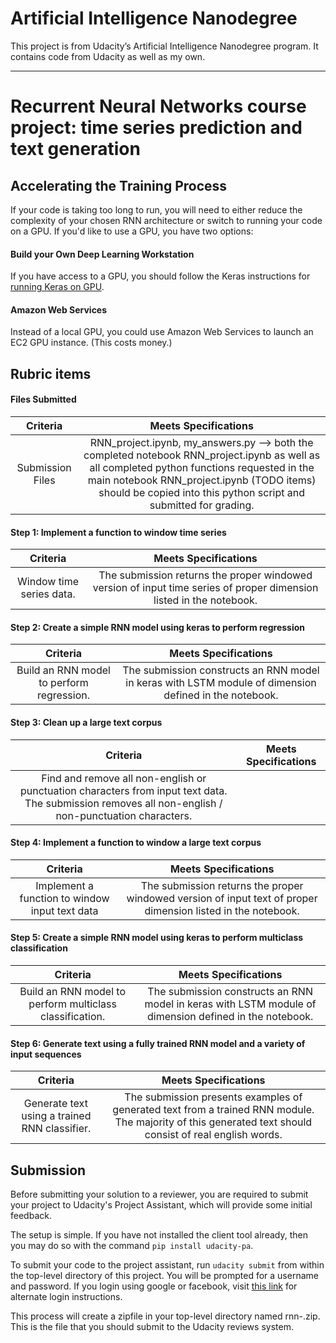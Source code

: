 # Artificial Intelligence Nanodegree

This project is from Udacity’s Artificial Intelligence Nanodegree program. It contains code from Udacity as well as my own.
______________

# Recurrent Neural Networks course project: time series prediction and text generation

## Accelerating the Training Process 

If your code is taking too long to run, you will need to either reduce the complexity of your chosen RNN architecture or switch to running your code on a GPU.  If you'd like to use a GPU, you have two options:

#### Build your Own Deep Learning Workstation

If you have access to a GPU, you should follow the Keras instructions for [running Keras on GPU](https://keras.io/getting-started/faq/#how-can-i-run-keras-on-gpu).

#### Amazon Web Services

Instead of a local GPU, you could use Amazon Web Services to launch an EC2 GPU instance. (This costs money.)


## Rubric items

#### Files Submitted

| Criteria       		|     Meets Specifications	        			            | 
|:---------------------:|:---------------------------------------------------------:| 
| Submission Files      |  RNN_project.ipynb, my_answers.py --> both the completed notebook  RNN_project.ipynb as well as all completed python functions requested in the main notebook RNN_project.ipynb (TODO items) should be copied into this python script and submitted for grading.		|

#### Step 1:  Implement a function to window time series
| Criteria       		|     Meets Specifications	        			            | 
|:---------------------:|:---------------------------------------------------------:| 
| Window time series data. |  The submission returns the proper windowed version of input time series of proper dimension listed in the notebook.  |


#### Step 2: Create a simple RNN model using keras to perform regression

| Criteria       		|     Meets Specifications	        			            | 
|:---------------------:|:---------------------------------------------------------:| 
| Build an RNN model to perform regression. |  The submission constructs an RNN model in keras with LSTM module of dimension defined in the notebook.        |


#### Step 3: Clean up a large text corpus

| Criteria       		|     Meets Specifications	        			            | 
|:---------------------:|:---------------------------------------------------------:| 
| Find and remove all non-english or punctuation characters from input text data.  The submission removes all non-english / non-punctuation characters.  |


#### Step 4: Implement a function to window a large text corpus

| Criteria       		|     Meets Specifications	        			            | 
|:---------------------:|:---------------------------------------------------------:| 
| Implement a function to window input text data| The submission returns the proper windowed version of input text of proper dimension listed in the notebook.  |


#### Step 5: Create a simple RNN model using keras to perform multiclass classification

| Criteria       		|     Meets Specifications	        			            | 
|:---------------------:|:---------------------------------------------------------:| 
| Build an RNN model to perform multiclass classification. |  The submission constructs an RNN model in keras with LSTM module of dimension defined in the notebook.        |


#### Step 6: Generate text using a fully trained RNN model and a variety of input sequences
| Criteria       		|     Meets Specifications	        			            | 
|:---------------------:|:---------------------------------------------------------:| 
| Generate text using a trained RNN classifier.   | The submission presents examples of generated text from a trained RNN module.  The majority of this generated text should consist of real english words. |

## Submission
Before submitting your solution to a reviewer, you are required to submit your project to Udacity's Project Assistant, which will provide some initial feedback.  

The setup is simple.  If you have not installed the client tool already, then you may do so with the command `pip install udacity-pa`.  

To submit your code to the project assistant, run `udacity submit` from within the top-level directory of this project.  You will be prompted for a username and password.  If you login using google or facebook, visit [this link](https://project-assistant.udacity.com/auth_tokens/jwt_login) for alternate login instructions.

This process will create a zipfile in your top-level directory named rnn-<id>.zip.  This is the file that you should submit to the Udacity reviews system.
